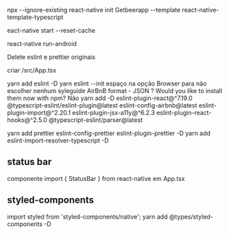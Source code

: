 
npx --ignore-existing react-native init Getbeerapp --template react-native-template-typescript

eact-native start --reset-cache

react-native run-android

Delete eslint e prettier originais

criar /src/App.tsx

yarn add eslint -D
yarn eslint --init
espaço na opção Browser para não escolher nenhum
syleguide AirBnB
format - JSON
? Would you like to install them now with npm? Não
yarn add -D eslint-plugin-react@^7.19.0 @typescript-eslint/eslint-plugin@latest eslint-config-airbnb@latest eslint-plugin-import@^2.20.1 eslint-plugin-jsx-a11y@^6.2.3 eslint-plugin-react-hooks@^2.5.0 @typescript-eslint/parser@latest

yarn add prettier eslint-config-prettier eslint-plugin-prettier -D
yarn add eslint-import-resolver-typescript -D


## status bar
componente import { StatusBar } from react-native em App.tsx

## styled-components
import styled from 'styled-components/native';
yarn add @types/styled-components -D
